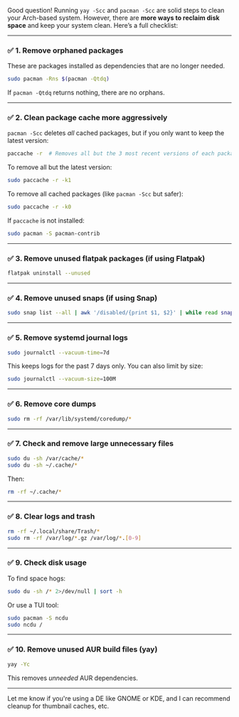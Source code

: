 Good question! Running `yay -Scc` and `pacman -Scc` are solid steps to clean your Arch-based system. However, there are **more ways to reclaim disk space** and keep your system clean. Here’s a full checklist:

---

### ✅ 1. **Remove orphaned packages**

These are packages installed as dependencies that are no longer needed.

```bash
sudo pacman -Rns $(pacman -Qtdq)
```

If `pacman -Qtdq` returns nothing, there are no orphans.

---

### ✅ 2. **Clean package cache more aggressively**

`pacman -Scc` deletes _all_ cached packages, but if you only want to keep the latest version:

```bash
paccache -r  # Removes all but the 3 most recent versions of each package
```

To remove all but the latest version:

```bash
sudo paccache -r -k1
```

To remove all cached packages (like `pacman -Scc` but safer):

```bash
sudo paccache -r -k0
```

If `paccache` is not installed:

```bash
sudo pacman -S pacman-contrib
```

---

### ✅ 3. **Remove unused flatpak packages (if using Flatpak)**

```bash
flatpak uninstall --unused
```

---

### ✅ 4. **Remove unused snaps (if using Snap)**

```bash
sudo snap list --all | awk '/disabled/{print $1, $2}' | while read snapname version; do sudo snap remove "$snapname" --revision="$version"; done
```

---

### ✅ 5. **Remove systemd journal logs**

```bash
sudo journalctl --vacuum-time=7d
```

This keeps logs for the past 7 days only. You can also limit by size:

```bash
sudo journalctl --vacuum-size=100M
```

---

### ✅ 6. **Remove core dumps**

```bash
sudo rm -rf /var/lib/systemd/coredump/*
```

---

### ✅ 7. **Check and remove large unnecessary files**

```bash
sudo du -sh /var/cache/*
sudo du -sh ~/.cache/*
```

Then:

```bash
rm -rf ~/.cache/*
```

---

### ✅ 8. **Clear logs and trash**

```bash
rm -rf ~/.local/share/Trash/*
sudo rm -rf /var/log/*.gz /var/log/*.[0-9]
```

---

### ✅ 9. **Check disk usage**

To find space hogs:

```bash
sudo du -sh /* 2>/dev/null | sort -h
```

Or use a TUI tool:

```bash
sudo pacman -S ncdu
sudo ncdu /
```

---

### ✅ 10. **Remove unused AUR build files (yay)**

```bash
yay -Yc
```

This removes _unneeded_ AUR dependencies.

---

Let me know if you're using a DE like GNOME or KDE, and I can recommend cleanup for thumbnail caches, etc.
